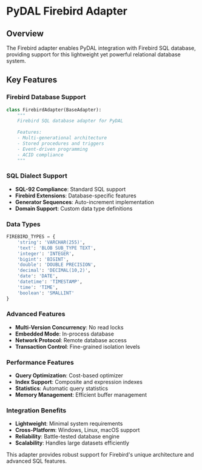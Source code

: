 # PyDAL Firebird Adapter

## Overview
The Firebird adapter enables PyDAL integration with Firebird SQL database, providing support for this lightweight yet powerful relational database system.

## Key Features

### Firebird Database Support
```python
class FirebirdAdapter(BaseAdapter):
    """
    Firebird SQL database adapter for PyDAL
    
    Features:
    - Multi-generational architecture
    - Stored procedures and triggers
    - Event-driven programming
    - ACID compliance
    """
```

### SQL Dialect Support
- **SQL-92 Compliance**: Standard SQL support
- **Firebird Extensions**: Database-specific features
- **Generator Sequences**: Auto-increment implementation
- **Domain Support**: Custom data type definitions

### Data Types
```python
FIREBIRD_TYPES = {
    'string': 'VARCHAR(255)',
    'text': 'BLOB SUB_TYPE TEXT',
    'integer': 'INTEGER',
    'bigint': 'BIGINT',
    'double': 'DOUBLE PRECISION',
    'decimal': 'DECIMAL(10,2)',
    'date': 'DATE',
    'datetime': 'TIMESTAMP',
    'time': 'TIME',
    'boolean': 'SMALLINT'
}
```

### Advanced Features
- **Multi-Version Concurrency**: No read locks
- **Embedded Mode**: In-process database
- **Network Protocol**: Remote database access
- **Transaction Control**: Fine-grained isolation levels

### Performance Features
- **Query Optimization**: Cost-based optimizer
- **Index Support**: Composite and expression indexes
- **Statistics**: Automatic query statistics
- **Memory Management**: Efficient buffer management

### Integration Benefits
- **Lightweight**: Minimal system requirements
- **Cross-Platform**: Windows, Linux, macOS support
- **Reliability**: Battle-tested database engine
- **Scalability**: Handles large datasets efficiently

This adapter provides robust support for Firebird's unique architecture and advanced SQL features.